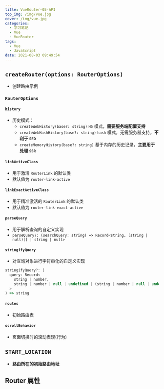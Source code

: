 ```yaml
---
title: VueRouter—05-API
top_img: /img/vue.jpg
cover: /img/vue.jpg
categories:
  - 学习笔记
  - Vue
  - VueRouter
tags:
  - Vue
  - JavaScript
date: 2021-08-03 09:49:54
---
```


## `createRouter(options: RouterOptions)`

- 创建路由示例

### `RouterOptions`

#### `history`

- 历史模式：
  - `createWebHistory(base?: string)` `H5` 模式，**需要服务端配置支持**
  - `createWebHashHistory(base?: string)` `hash` 模式，无需服务器支持，**不利于 `SEO`**
  - `createMemoryHistory(base?: string)` 基于内存的历史记录，**主要用于处理 `SSR`**

#### `linkActiveClass`

- 用于激活 `RouterLink` 的默认类
- 默认值为 `router-link-active`

#### `linkExactActiveClass`

- 用于精准激活的 `RouterLink` 的默认类
- 默认值为 `router-link-exact-active`

#### `parseQuery`

- 用于解析查询的自定义实现
- `parseQuery?: (searchQuery: string) => Record<string, (string | null)[] | string | null>`

#### `stringifyQuery`

- 对查询对象进行字符串化的自定义实现

```js
stringifyQuery?: (
  query: Record<
    string | number,
    string | number | null | undefined | (string | number | null | undefined)[]
  >
) => string
```

#### `routes`

- 初始路由表

#### `scrollBehavior`

- 页面切换时的滚动表现(行为)

## `START_LOCATION`

- **路由所在的初始路由地址**

## Router 属性
